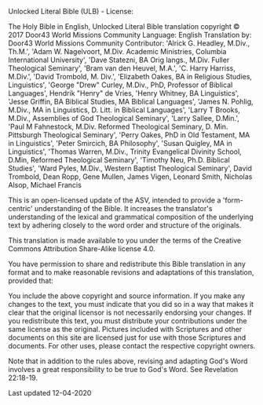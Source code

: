 Unlocked Literal Bible (ULB) - License:

The Holy Bible in English, Unlocked Literal Bible translation
copyright © 2017 Door43 World Missions Community
Language: English
Translation by: Door43 World Missions Community
Contributor: 'Alrick G. Headley, M.Div., Th.M.', 'Adam W. Nagelvoort, M.Div. Academic Ministries, Columbia International University', 'Dave Statezni, BA Orig langs., M.Div. Fuller Theological Seminary', 'Bram van den Heuvel, M.A.', 'C. Harry Harriss, M.Div.', 'David Trombold, M. Div.', 'Elizabeth Oakes, BA in Religious Studies, Linguistics', 'George "Drew" Curley, M.Div., PhD, Professor of Biblical Languages', Hendrik "Henry" de Vries, 'Henry Whitney, BA Linguistics', 'Jesse Griffin, BA Biblical Studies, MA Biblical Languages', 'James N. Pohlig, M.Div., MA in Linguistics, D. Litt. in Biblical Languages', 'Larry T Brooks, M.Div., Assemblies of God Theological Seminary', 'Larry Sallee, D.Min.', 'Paul M Fahnestock, M.Div. Reformed Theological Seminary, D. Min. Pittsburgh Theological Seminary', 'Perry Oakes, PhD in Old Testament, MA in Linguistics', 'Peter Smircich, BA Philosophy', 'Susan Quigley, MA in Linguistics', 'Thomas Warren, M.Div., Trinity Evangelical Divinity School, D.Min, Reformed Theological Seminary', 'Timothy Neu, Ph.D. Biblical Studies', 'Ward Pyles, M.Div., Western Baptist Theological Seminary', David Trombold, Dean Ropp, Gene Mullen, James Vigen, Leonard Smith, Nicholas Alsop, Michael Francis

This is an open-licensed update of the ASV, intended to provide a 'form-centric' understanding of the Bible. It increases the translator's understanding of the lexical and grammatical composition of the underlying text by adhering closely to the word order and structure of the originals.

This translation is made available to you under the terms of the Creative Commons Attribution Share-Alike license 4.0.

You have permission to share and redistribute this Bible translation in any format and to make reasonable revisions and adaptations of this translation, provided that:

You include the above copyright and source information.
If you make any changes to the text, you must indicate that you did so in a way that makes it clear that the original licensor is not necessarily endorsing your changes.
If you redistribute this text, you must distribute your contributions under the same license as the original.
Pictures included with Scriptures and other documents on this site are licensed just for use with those Scriptures and documents. For other uses, please contact the respective copyright owners.

Note that in addition to the rules above, revising and adapting God's Word involves a great responsibility to be true to God's Word. See Revelation 22:18-19.

Last updated 12-04-2020